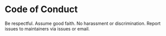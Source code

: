 
# Code of Conduct
Be respectful. Assume good faith. No harassment or discrimination. Report issues to maintainers via issues or email.
